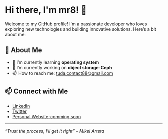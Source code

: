 # Hi there, I'm mr8! 👋

Welcome to my GitHub profile! I'm a passionate developer who loves exploring new technologies and building innovative solutions. Here’s a bit about me:

## 🚀 About Me

- 🌱 I’m currently learning **operating system**
- 💼 I’m currently working on **object storage-Ceph**
- 📫 How to reach me: tuda.contact88@gmail.com

[comment]: <## 📊 GitHub Stats>

[comment]: <![batamsieuhang's GitHub stats](https://github-readme-stats.vercel.app/api?username=batamsieuhang&show_icons=true&theme=radical)> 


[comment]: <![Top Langs](https://github-readme-stats.vercel.app/api/top-langs/?username=batamsieuhang&layout=compact&theme=radical)> 

## 📫 Connect with Me

- [LinkedIn](https://www.linkedin.com/in/tuda)
- [Twitter](https://twitter.com/batamsieuhang)
- [Personal Website-comming soon](https://yourwebsite.com)

---

*“Trust the process, I'll get it right” – Mikel Arteta*
